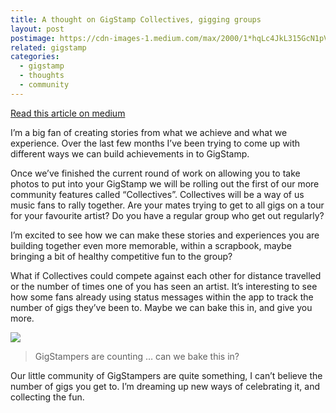 ```yaml
---
title: A thought on GigStamp Collectives, gigging groups
layout: post
postimage: https://cdn-images-1.medium.com/max/2000/1*hqLc4JkL315GcN1pVx2HzA.jpeg
related: gigstamp
categories:
  - gigstamp
  - thoughts
  - community
---
```


[Read this article on medium](https://medium.com/we-are-here/a-thought-on-collectives-gigging-groups-92f12bd4093b#.pwoienrbt)

I’m a big fan of creating stories from what we achieve and what we experience. Over the last few months I’ve been trying to come up with different ways we can build achievements in to GigStamp.

Once we’ve finished the current round of work on allowing you to take photos to put into your GigStamp we will be rolling out the first of our more community features called “Collectives”. Collectives will be a way of us music fans to rally together. Are your mates trying to get to all gigs on a tour for your favourite artist? Do you have a regular group who get out regularly?

I’m excited to see how we can make these stories and experiences you are building together even more memorable, within a scrapbook, maybe bringing a bit of healthy competitive fun to the group?

What if Collectives could compete against each other for distance travelled or the number of times one of you has seen an artist. It’s interesting to see how some fans already using status messages within the app to track the number of gigs they’ve been to. Maybe we can bake this in, and give you more.

![](https://cdn-images-1.medium.com/max/800/1*H50ZhM5swoCqYzH1nZ6teA.jpeg)

> GigStampers are counting … can we bake this in?

Our little community of GigStampers are quite something, I can’t believe the number of gigs you get to. I’m dreaming up new ways of celebrating it, and collecting the fun.
